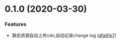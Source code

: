 # 0.1.0 (2020-03-30)


### Features

* 静态资源自动上传cdn,自动记录change log ([dfa81e7](https://github.com/rockhentai/umi-demo/commit/dfa81e7c927f868bdf701a76fefcecb716c62b02))



